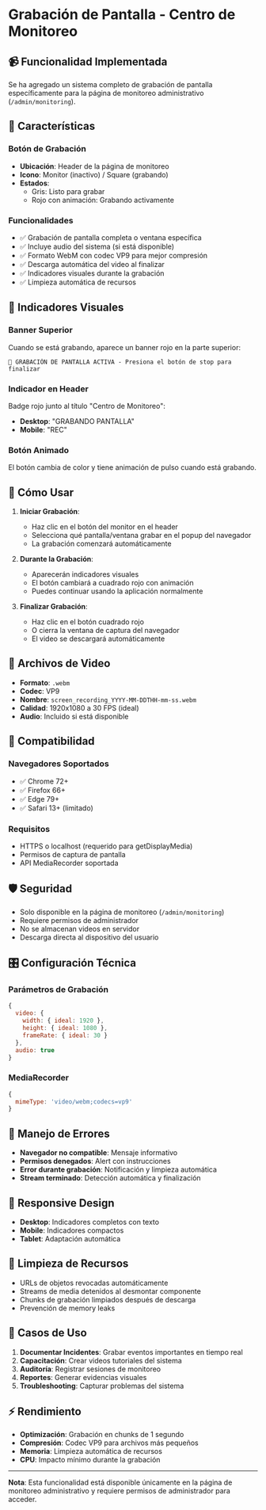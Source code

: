 # Grabación de Pantalla - Centro de Monitoreo

## 📹 Funcionalidad Implementada

Se ha agregado un sistema completo de grabación de pantalla específicamente para la página de monitoreo administrativo (`/admin/monitoring`).

## 🎯 Características

### Botón de Grabación
- **Ubicación**: Header de la página de monitoreo
- **Icono**: Monitor (inactivo) / Square (grabando)
- **Estados**: 
  - Gris: Listo para grabar
  - Rojo con animación: Grabando activamente

### Funcionalidades
- ✅ Grabación de pantalla completa o ventana específica
- ✅ Incluye audio del sistema (si está disponible)
- ✅ Formato WebM con codec VP9 para mejor compresión
- ✅ Descarga automática del video al finalizar
- ✅ Indicadores visuales durante la grabación
- ✅ Limpieza automática de recursos

## 🎨 Indicadores Visuales

### Banner Superior
Cuando se está grabando, aparece un banner rojo en la parte superior:
```
🔴 GRABACIÓN DE PANTALLA ACTIVA - Presiona el botón de stop para finalizar
```

### Indicador en Header
Badge rojo junto al título "Centro de Monitoreo":
- **Desktop**: "GRABANDO PANTALLA"
- **Mobile**: "REC"

### Botón Animado
El botón cambia de color y tiene animación de pulso cuando está grabando.

## 🚀 Cómo Usar

1. **Iniciar Grabación**:
   - Haz clic en el botón del monitor en el header
   - Selecciona qué pantalla/ventana grabar en el popup del navegador
   - La grabación comenzará automáticamente

2. **Durante la Grabación**:
   - Aparecerán indicadores visuales
   - El botón cambiará a cuadrado rojo con animación
   - Puedes continuar usando la aplicación normalmente

3. **Finalizar Grabación**:
   - Haz clic en el botón cuadrado rojo
   - O cierra la ventana de captura del navegador
   - El video se descargará automáticamente

## 📁 Archivos de Video

- **Formato**: `.webm`
- **Codec**: VP9
- **Nombre**: `screen_recording_YYYY-MM-DDTHH-mm-ss.webm`
- **Calidad**: 1920x1080 a 30 FPS (ideal)
- **Audio**: Incluido si está disponible

## 🔧 Compatibilidad

### Navegadores Soportados
- ✅ Chrome 72+
- ✅ Firefox 66+
- ✅ Edge 79+
- ✅ Safari 13+ (limitado)

### Requisitos
- HTTPS o localhost (requerido para getDisplayMedia)
- Permisos de captura de pantalla
- API MediaRecorder soportada

## 🛡️ Seguridad

- Solo disponible en la página de monitoreo (`/admin/monitoring`)
- Requiere permisos de administrador
- No se almacenan videos en servidor
- Descarga directa al dispositivo del usuario

## 🎛️ Configuración Técnica

### Parámetros de Grabación
```javascript
{
  video: {
    width: { ideal: 1920 },
    height: { ideal: 1080 },
    frameRate: { ideal: 30 }
  },
  audio: true
}
```

### MediaRecorder
```javascript
{
  mimeType: 'video/webm;codecs=vp9'
}
```

## 🐛 Manejo de Errores

- **Navegador no compatible**: Mensaje informativo
- **Permisos denegados**: Alert con instrucciones
- **Error durante grabación**: Notificación y limpieza automática
- **Stream terminado**: Detección automática y finalización

## 📱 Responsive Design

- **Desktop**: Indicadores completos con texto
- **Mobile**: Indicadores compactos
- **Tablet**: Adaptación automática

## 🔄 Limpieza de Recursos

- URLs de objetos revocadas automáticamente
- Streams de media detenidos al desmontar componente
- Chunks de grabación limpiados después de descarga
- Prevención de memory leaks

## 🎯 Casos de Uso

1. **Documentar Incidentes**: Grabar eventos importantes en tiempo real
2. **Capacitación**: Crear videos tutoriales del sistema
3. **Auditoría**: Registrar sesiones de monitoreo
4. **Reportes**: Generar evidencias visuales
5. **Troubleshooting**: Capturar problemas del sistema

## ⚡ Rendimiento

- **Optimización**: Grabación en chunks de 1 segundo
- **Compresión**: Codec VP9 para archivos más pequeños
- **Memoria**: Limpieza automática de recursos
- **CPU**: Impacto mínimo durante la grabación

---

**Nota**: Esta funcionalidad está disponible únicamente en la página de monitoreo administrativo y requiere permisos de administrador para acceder.

